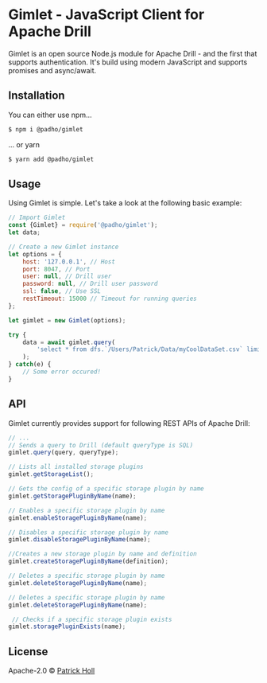 # Gimlet - JavaScript Client for Apache Drill

Gimlet is an open source Node.js module for Apache Drill - and the first that supports authentication. It's build using modern JavaScript and supports promises and async/await. 

## Installation

You can either use npm...
```sh
$ npm i @padho/gimlet
```

... or yarn
```sh
$ yarn add @padho/gimlet
```

## Usage
Using Gimlet is simple. Let's take a look at the following basic example:
```js
// Import Gimlet
const {Gimlet} = require('@padho/gimlet');
let data;

// Create a new Gimlet instance
let options = {
    host: '127.0.0.1', // Host
    port: 8047, // Port
    user: null, // Drill user
    password: null, // Drill user password
    ssl: false, // Use SSL
    restTimeout: 15000 // Timeout for running queries
};

let gimlet = new Gimlet(options);

try {
    data = await gimlet.query(
        'select * from dfs.`/Users/Patrick/Data/myCoolDataSet.csv` limit 3'
    );
} catch(e) {
    // Some error occured!
}

```

## API
Gimlet currently provides support for following REST APIs of Apache Drill:

```js
// ...
// Sends a query to Drill (default queryType is SQL)
gimlet.query(query, queryType);

// Lists all installed storage plugins
gimlet.getStorageList();

// Gets the config of a specific storage plugin by name
gimlet.getStoragePluginByName(name);

// Enables a specific storage plugin by name
gimlet.enableStoragePluginByName(name);

// Disables a specific storage plugin by name
gimlet.disableStoragePluginByName(name);

//Creates a new storage plugin by name and definition
gimlet.createStoragePluginByName(definition);

// Deletes a specific storage plugin by name
gimlet.deleteStoragePluginByName(name);

// Deletes a specific storage plugin by name
gimlet.deleteStoragePluginByName(name);

 // Checks if a specific storage plugin exists
gimlet.storagePluginExists(name);
```

## License

Apache-2.0 © [Patrick Holl](https://www.patrick-holl.com)
